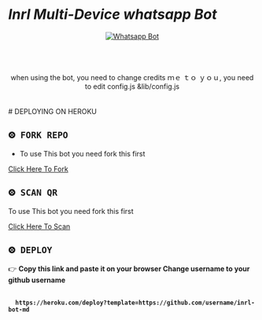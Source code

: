 
# *Inrl Multi-Device whatsapp Bot*
<div align="center">
  
  [![Whatsapp Bot](https://readme-typing-svg.herokuapp.com?font=times-bold-italic&color=%23F7F7F7&duration=4862&center=true&vCenter=true&lines=WELCOME+TO+INRL+MD+GIT+REPO)](https://chat.whatsapp.com/GuoCHF6Wjci8rKPe6CKHsi)
</div>
<div align="center">
<br><br><br>
when using the bot, you need to change credits  ｍｅ ｔｏ ｙｏｕ, you need to edit config.js &lib/config.js<br><br><br>
</div>
# DEPLOYING ON HEROKU
  <div align="left">
   
## `⨷ FORK REPO`

- To use This bot you need fork this first <br>

[Click Here To Fork](https://github.com/inrl-official/inrl-bot-md/fork)

## `⨷ SCAN QR`

 To use This bot you need fork this first <br>

[Click Here To Scan](https://frendpage.vercel.app/)


## `⨷ DEPLOY`  
  

👉 <b>Copy this link and paste it on your browser Change username to your github username<b> <br><br>
```
  https://heroku.com/deploy?template=https://github.com/username/inrl-bot-md
```
<br>

      
      
      
      

</div>


<div align="left">
  
